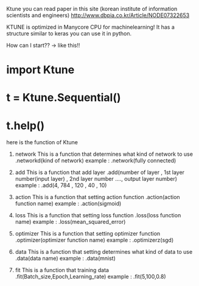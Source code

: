 Ktune 
you can read paper in this site (korean institute of information scientists and engineers)
http://www.dbpia.co.kr/Article/NODE07322653


KTUNE is optimized in Manycore CPU for machinelearning!
It has a structure similar to keras
you can use it in python.

How can I start??
-> like this!!

# import Ktune
# t = Ktune.Sequential()
# t.help()


here is the function of Ktune

1. network
This is a function that determines what kind of network to use
 .networkd(kind of network) 
example : .network(fully connected) 

2. add
This is a function that add layer
 .add(number of layer , 1st layer number(input layer) , 2nd layer number ...., output layer number) 
example : .add(4, 784 , 120 , 40 , 10) 

3. action
This is a function that setting action function
 .action(action function name) 
example : .action(sigmoid) 

4. loss
This is a function that setting loss function
 .loss(loss function name) 
example : .loss(mean_squared_error) 

5. optimizer
This is a function that setting optimizer function
 .optimizer(optimizer function name) 
example : .optimizerz(sgd) 

6. data
This is a function that setting determines what kind of data to use
 .data(data name) 
example : .data(mnist) 

7. fit
This is a function that training data 
 .fit(Batch_size,Epoch,Learning_rate) 
example : .fit(5,100,0.8) 
